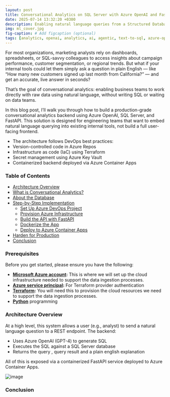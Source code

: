 ```yaml
---
layout: post
title: Conversational Analytics on SQL Server with Azure OpenAI and FastAPI
date: 2025-07-14 13:32:20 +0300
description: Enabling natural language queries from a Structured Database
img: ml_cover.jpg 
fig-caption: # Add figcaption (optional)
tags: [analytics, openai, analytics, ai, agentic, text-to-sql, azure-openai]
---
```

For most organizations, marketing analysts rely on dashboards, spreadsheets, or SQL-savvy colleagues to access insights about campaign performance, customer segmentation, or regional trends. But what if your internal tools could let them simply ask a question in plain English — like “How many new customers signed up last month from California?” — and get an accurate, live answer in seconds?

That’s the goal of conversational analytics: enabling business teams to work directly with raw data using natural language, without writing SQL or waiting on data teams.

In this blog post, I’ll walk you through how to build a production-grade conversational analytics backend using Azure OpenAI, SQL Server, and FastAPI. This solution is designed for engineering teams that want to embed natural language querying into existing internal tools, not build a full user-facing frontend.

- The architecture follows DevOps best practices:
- Version-controlled code in Azure Repos
- Infrastructure as code (IaC) using Terraform
- Secret management using Azure Key Vault
- Containerized backend deployed via Azure Container Apps

### Table of Contents
- [Architecture Overview](#introduction)
- [What is Conversational Analytics?](#what-is-conversational-analytics?)
- [About the Database](#about-the-database)
- [Step-by-Step Implementation](#step-by-step-implementation)
     - [Set Up Azure DevOps Project](#set-up-azure-devOps-project)
     - [Provision Azure Infrastructure](#provision-azure-infrastructure)
     - [Build the API with FastAPI](#build-the-api-with-fastapi)
     - [Dockerize the App ](#dockerize-the-app)
     - [Deploy to Azure Container Apps](#deploy-to-azure-container-apps)
- [Harden for Production](#harden-for-production)
- [Conclusion](#conclusion)

### Prerequisites
Before you get started, please ensure you have the following:

- **[Microsoft Azure account](https://azure.microsoft.com/en-gb/pricing/offers/ms-azr-0044p/):** This is where we will set up the cloud infrastructure needed to support the data ingestion processes.
- **[Azure service principal](https://learn.microsoft.com/en-us/cli/azure/azure-cli-sp-tutorial-1?tabs=bash):** For Terraform provider authentication
- **[Terraform](https://developer.hashicorp.com/terraform/tutorials/aws-get-started/install-cli):** You will need this to provision the cloud resources we need to support the data ingestion processes.
- **[Python](https://learn.microsoft.com/en-us/python/api/overview/azure/ml/?view=azure-ml-py)** programming

### Architecture Overview
At a high level, this system allows a user (e.g., analyst) to send a natural language question to a REST endpoint. The backend:

- Uses Azure OpenAI (GPT-4) to generate SQL
- Executes the SQL against a SQL Server database
- Returns the query , query result and a plain english explanation

All of this is exposed via a containerized FastAPI service deployed to Azure Container Apps.

![image](https://github.com/user-attachments/assets/c2c624ed-cb22-48d5-bc38-f8c6487b0f38)


### Conclusion


